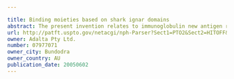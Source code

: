 ```yaml
---

title: Binding moieties based on shark ignar domains
abstract: The present invention relates to immunoglobulin new antigen receptors (IgNARs) from fish and uses thereof. In particular, the present invention relates to modified IgNAR variable domains and to domains from members of the immunoglobulin superfamily that have been modified to include structural features derived from IgNAR variable domains.
url: http://patft.uspto.gov/netacgi/nph-Parser?Sect1=PTO2&Sect2=HITOFF&p=1&u=%2Fnetahtml%2FPTO%2Fsearch-adv.htm&r=1&f=G&l=50&d=PALL&S1=07977071&OS=07977071&RS=07977071
owner: Adalta Pty Ltd.
number: 07977071
owner_city: Bundodra
owner_country: AU
publication_date: 20050602
---
```

